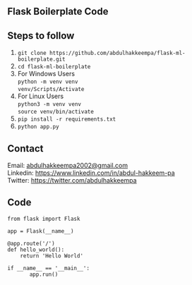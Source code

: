 ## Flask Boilerplate Code

## Steps to follow
1. `git clone https://github.com/abdulhakkeempa/flask-ml-boilerplate.git`  
2. `cd flask-ml-boilerplate`
3. For Windows Users  
     `python -m venv venv`  
     `venv/Scripts/Activate`  
4.   For Linux Users  
      `python3 -m venv venv`    
      `source venv/bin/activate`  
5. `pip install -r requirements.txt`  
6. `python app.py`

## Contact
Email: abdulhakkeempa2002@gmail.com  
Linkedin: https://www.linkedin.com/in/abdul-hakkeem-pa  
Twitter: https://twitter.com/abdulhakkeempa  


## Code
```
from flask import Flask

app = Flask(__name__)

@app.route('/')
def hello_world():
    return 'Hello World'

if __name__ == '__main__':
       app.run()
```


